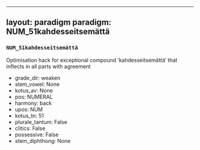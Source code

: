 
---
layout: paradigm
paradigm: NUM_51kahdesseitsemättä
---
### ` NUM_51kahdesseitsemättä `

Optimisation hack for exceptional compound ’kahdesseitsemättä’ that inflects in all parts with agreement
* grade_dir: weaken
* stem_vowel: None
* kotus_av: None
* pos: NUMERAL
* harmony: back
* upos: NUM
* kotus_tn: 51
* plurale_tantum: False
* clitics: False
* possessive: False
* stem_diphthong: None
